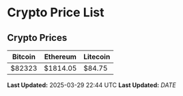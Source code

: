 # Crypto Price List

## Crypto Prices
| Bitcoin | Ethereum | Litecoin |
| ------- | -------- | -------- |
| $82323 | $1814.05 | $84.75 |
**Last Updated:** 2025-03-29 22:44 UTC
**Last Updated:** $DATE$
